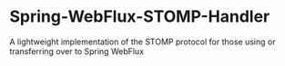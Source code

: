 # Spring-WebFlux-STOMP-Handler
A lightweight implementation of the STOMP protocol for those using or transferring over to Spring WebFlux
